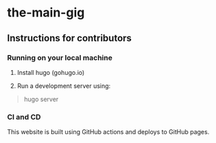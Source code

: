# the-main-gig

## Instructions for contributors

### Running on your local machine

1. Install hugo (gohugo.io)

1. Run a development server using:
> hugo server

### CI and CD

This website is built using GitHub actions and deploys to GitHub pages.

